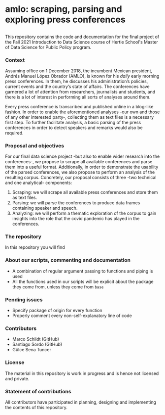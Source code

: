 # amlo: scraping, parsing and exploring press conferences
## 
This repository contains the code and documentation for the final project of the Fall 2021 Introduction to Data Science course of Hertie School's Master of Data Science for Public Policy program.

### Context

Assuming office on 1 December 2018, the incumbent Mexican president, Andrés Manuel López Obrador (AMLO), is known for his _daily_ early morning press conferences. In them, he discusses his administration’s policies, current events and the country’s state of affairs. The conferences have garnered a lot of attention from researchers, journalists and students, and there is a lot of interest in performing all sorts of analyses around them.

Every press conference is transcribed and published online in a blog-like fashion. In order to enable the aforementioned analyses -our own and those of any other interested party-, collecting them as text files is a necessary first step. To further facilitate analysis, a basic parsing of the press conferences in order to detect speakers and remarks would also be required.

### Proposal and objectives

For our final data science project -but also to enable wider research into the conferences-, we propose to scrape all available conferences and parse them into a useful format. Additionally, in order to demonstrate the usability of the parsed conferences, we also propose to perform an analysis of the resulting corpus. Concretely, our proposal consists of three -two technical and one analytical- components:

1.	Scraping: we will scrape all available press conferences and store them as text files.
2.	Parsing: we will parse the conferences to produce data frames containing speaker and speech.
3.	Analyzing: we will perform a thematic exploration of the corpus to gain insights into the role that the covid pandemic has played in the conferences.

### The repository

In this repository you will find

### About our scripts, commenting and documentation
- A combination of regular argument passing to functions and piping is used
- All the functions used in our scripts will be explicit about the package they come from, unless they come from `base`

### Pending issues
- Specify package of origin for every function
- Properly comment every non-self-explanatory line of code

### Contributors
- Marco Schildt (GitHub)
- Santiago Sordo (GitHub)
- Gülce Sena Tuncer

### License
The material in this repository is work in progress and is hence not licensed and private.

### Statement of contributions
All contributors have participated in planning, designing and implementing the contents of this repository.

